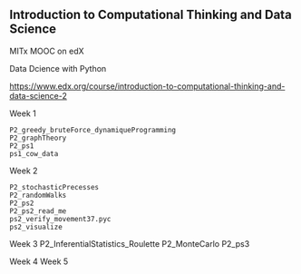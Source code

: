 ## Introduction to Computational Thinking and Data Science 

MITx MOOC on edX

Data Dcience with Python

https://www.edx.org/course/introduction-to-computational-thinking-and-data-science-2 

Week 1

    P2_greedy_bruteForce_dynamiqueProgramming
    P2_graphTheory
    P2_ps1
    ps1_cow_data

Week 2

    P2_stochasticPrecesses
    P2_randomWalks
    P2_ps2
    P2_ps2_read_me
    ps2_verify_movement37.pyc
    ps2_visualize

Week 3
    P2_InferentialStatistics_Roulette
    P2_MonteCarlo
    P2_ps3

Week 4
Week 5

